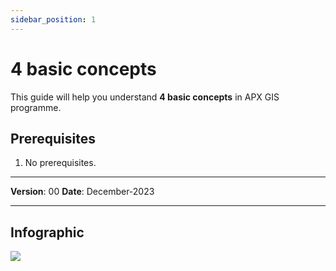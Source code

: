 ```yaml
---
sidebar_position: 1
---
```

# 4 basic concepts

This guide will help you understand **4 basic concepts** in APX GIS programme.

## **Prerequisites**
1.	No prerequisites.

------------

**Version**: 00
**Date**: December-2023

------------
## **Infographic**


![](/img/GEM-MEN-00/4concepts.svg)
